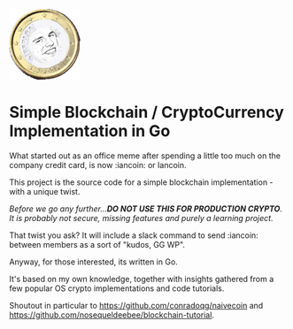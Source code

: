 ![:iancoin:](assets/iancoin.png) 
# Simple Blockchain / CryptoCurrency Implementation in Go

What started out as an office meme after spending a little too much on the company credit card, is now :iancoin: or Iancoin.

This project is the source code for a simple blockchain implementation - with a unique twist.

_Before we go any further...**DO NOT USE THIS FOR PRODUCTION CRYPTO**. It is probably not secure, missing features and purely a learning project._

That twist you ask? It will include a slack command to send :iancoin: between members as a sort of "kudos, GG WP".

Anyway, for those interested, its written in Go. 

It's based on my own knowledge, together with insights gathered from a few popular OS crypto implementations and code tutorials.

Shoutout in particular to https://github.com/conradoqg/naivecoin and https://github.com/nosequeldeebee/blockchain-tutorial.

